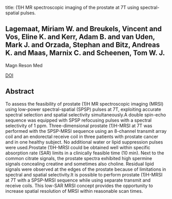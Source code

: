 title: (1)H MR spectroscopic imaging of the prostate at 7T using spectral-spatial pulses.

## Lagemaat, Miriam W. and Breukels, Vincent and Vos, Eline K. and Kerr, Adam B. and van Uden, Mark J. and Orzada, Stephan and Bitz, Andreas K. and Maas, Marnix C. and Scheenen, Tom W. J.
Magn Reson Med

<a href="https://doi.org/10.1002/mrm.25569">DOI</a>

## Abstract
To assess the feasibility of prostate (1)H MR spectroscopic imaging (MRSI) using low-power spectral-spatial (SPSP) pulses at 7T, exploiting accurate spectral selection and spatial selectivity simultaneously.A double spin-echo sequence was equipped with SPSP refocusing pulses with a spectral selectivity of 1 ppm. Three-dimensional prostate (1)H-MRSI at 7T was performed with the SPSP-MRSI sequence using an 8-channel transmit array coil and an endorectal receive coil in three patients with prostate cancer and in one healthy subject. No additional water or lipid suppression pulses were used.Prostate (1)H-MRSI could be obtained well within specific absorption rate (SAR) limits in a clinically feasible time (10 min). Next to the common citrate signals, the prostate spectra exhibited high spermine signals concealing creatine and sometimes also choline. Residual lipid signals were observed at the edges of the prostate because of limitations in spectral and spatial selectivity.It is possible to perform prostate (1)H-MRSI at 7T with a SPSP-MRSI sequence while using separate transmit and receive coils. This low-SAR MRSI concept provides the opportunity to increase spatial resolution of MRSI within reasonable scan times.


